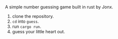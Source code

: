 A simple number guessing game built in rust by Jonx.

1) clone the repository.
2) `cd` into `guess`.
3) run `cargo run`.
4) guess your little heart out.
